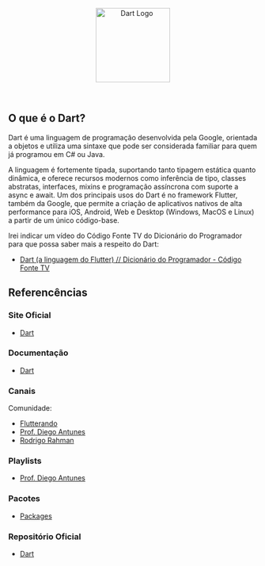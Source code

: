 <p align="center">
    <image src="../../logos/dart-logo.png" height="150px" alt="Dart Logo" />
</p>

</br>

## O que é o Dart?

Dart é uma linguagem de programação desenvolvida pela Google, orientada a objetos e utiliza uma sintaxe que pode ser considerada familiar para quem já programou em C# ou Java.

A linguagem é fortemente tipada, suportando tanto tipagem estática quanto dinâmica, e oferece recursos modernos como inferência de tipo, classes abstratas, interfaces, mixins e programação assíncrona com suporte a async e await. Um dos principais usos do Dart é no framework Flutter, também da Google, que permite a criação de aplicativos nativos de alta performance para iOS, Android, Web e Desktop (Windows, MacOS e Linux) a partir de um único código-base.

Irei indicar um vídeo do Código Fonte TV do Dicionário do Programador para que possa saber mais a respeito do Dart:

- [Dart (a linguagem do Flutter) // Dicionário do Programador - Código Fonte TV](https://youtu.be/i7IzlVImHEc?si=jZqiF-O8mBop32pC/)

## Referencências

### Site Oficial

- [Dart](https://dart.dev/)

### Documentação

- [Dart](https://dart.dev/guides/)

### Canais

Comunidade:
- [Flutterando](https://www.youtube.com/@FlutterandoTV/)
- [Prof. Diego Antunes](https://www.youtube.com/@drantunes/)
- [Rodrigo Rahman](https://www.youtube.com/@rodrigorahman/)

### Playlists

- [Prof. Diego Antunes](https://www.youtube.com/@drantunes/)

### Pacotes

- [Packages](https://pub.dev/)

### Repositório Oficial

- [Dart](https://github.com/dart-lang/sdk/)
